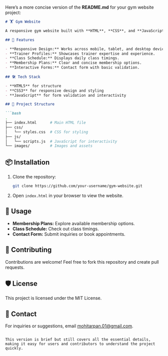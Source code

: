 Here’s a more concise version of the **README.md** for your gym website project:

```markdown
# 🏋️ Gym Website

A responsive gym website built with **HTML**, **CSS**, and **JavaScript** to provide a modern, user-friendly interface for fitness centers. The website includes information about services, trainers, schedules, membership plans, and more.

## 🚀 Features

- **Responsive Design:** Works across mobile, tablet, and desktop devices.
- **Trainer Profiles:** Showcases trainer expertise and experience.
- **Class Schedule:** Displays daily class timings.
- **Membership Plans:** Clear and concise membership options.
- **Interactive Forms:** Contact form with basic validation.
  
## 🛠️ Tech Stack

- **HTML5** for structure
- **CSS3** for responsive design and styling
- **JavaScript** for form validation and interactivity

## 📂 Project Structure

```bash
.
├── index.html      # Main HTML file
├── css/
│   └── styles.css  # CSS for styling
├── js/
│   └── scripts.js  # JavaScript for interactivity
└── images/         # Images and assets
```

## 📦 Installation

1. Clone the repository:
   ```bash
   git clone https://github.com/your-username/gym-website.git
   ```

2. Open `index.html` in your browser to view the website.

## 📝 Usage

- **Membership Plans:** Explore available membership options.
- **Class Schedule:** Check out class timings.
- **Contact Form:** Submit inquiries or book appointments.

## 🤝 Contributing

Contributions are welcome! Feel free to fork this repository and create pull requests.

## 🛡️ License

This project is licensed under the MIT License.

## 📧 Contact

For inquiries or suggestions, email [mohitarpan.01@gmail.com](mailto:mohitarpan.01@gmail.com).
```

This version is brief but still covers all the essential details, making it easy for users and contributors to understand the project quickly.
